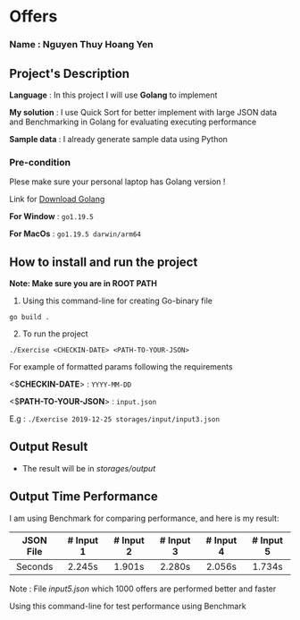 # Offers  

### Name : Nguyen Thuy Hoang Yen

## Project's Description

**Language** : In this project I will use **Golang** to implement

**My solution** : I use Quick Sort for better implement with large JSON data and Benchmarking in Golang for evaluating executing performance

**Sample data** : I already generate sample data using Python

### Pre-condition
Plese make sure your personal laptop has Golang version !

Link for [Download Golang](https://go.dev/doc/install)


**For Window** : `go1.19.5`

**For MacOs** : `go1.19.5 darwin/arm64`

## How to install and run the project
**Note: Make sure you are in ROOT PATH**

1. Using this command-line for creating Go-binary file

```go build .```

2. To run the project

```./Exercise <CHECKIN-DATE> <PATH-TO-YOUR-JSON>```

For example of formatted params following the requirements

 <$**CHECKIN-DATE**> : ```YYYY-MM-DD```

 <$**PATH-TO-YOUR-JSON**> : ```input.json```

E.g : 
```./Exercise 2019-12-25 storages/input/input3.json```

## Output Result
- The result will be in _storages/output_ 

## Output Time Performance 
 I am using Benchmark for comparing performance, and here is my result:

| JSON File | # Input 1    | # Input 2    | # Input 3   | # Input 4   |# Input 5   |
| :---:   | :---: | :---: |:---: |:---: |:---: |
| Seconds | 2.245s   | 1.901s   |2.280s   |2.056s   |1.734s   |


Note : File _input5.json_ which 1000 offers are performed better and faster   

Using this command-line for test performance using Benchmark